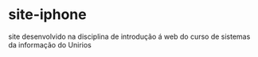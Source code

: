# site-iphone
site desenvolvido na disciplina de introdução á web do curso de sistemas da informação do Unirios
